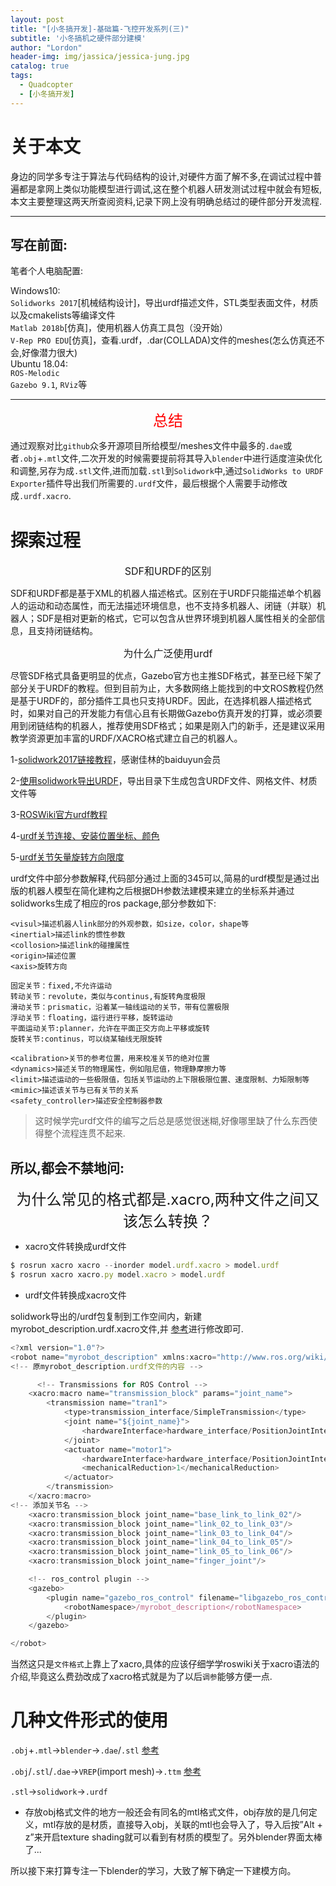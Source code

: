 ```yaml
---
layout: post
title: "[小冬搞开发]-基础篇-飞控开发系列(三)"
subtitle: '小冬搞机之硬件部分建模'
author: "Lordon"
header-img: img/jassica/jessica-jung.jpg
catalog: true
tags:
  - Quadcopter
  - [小冬搞开发]
---
```

# 关于本文
身边的同学多专注于算法与代码结构的设计,对硬件方面了解不多,在调试过程中普遍都是拿网上类似功能模型进行调试,这在整个机器人研发测试过程中就会有短板,本文主要整理这两天所查阅资料,记录下网上没有明确总结过的硬件部分开发流程.

----

## 写在前面:
笔者个人电脑配置:

Windows10:<br>
`Solidworks 2017`[机械结构设计]，导出urdf描述文件，STL类型表面文件，材质以及cmakelists等编译文件<br>
`Matlab 2018b`[仿真]，使用机器人仿真工具包（没开始）<br>
`V-Rep PRO EDU`[仿真]，查看.urdf，.dar(COLLADA)文件的meshes(怎么仿真还不会,好像潜力很大) <br>
Ubuntu 18.04:<br>
`ROS-Melodic`<br>
`Gazebo 9.1`, `RViz`等<br>

----

<center><font color=red size=5>总结</font></center>

通过观察对比`github`众多开源项目所给模型/meshes文件中最多的`.dae`或者`.obj`+`.mtl`文件,二次开发的时候需要提前将其导入`blender`中进行适度渲染优化和调整,另存为成`.stl`文件,进而加载`.stl`到`Solidwork`中,通过`SolidWorks to URDF Exporter`插件导出我们所需要的`.urdf`文件，最后根据个人需要手动修改成`.urdf.xacro`.<br>

# 探索过程

<center><font  size=3>SDF和URDF的区别</font></center>

SDF和URDF都是基于XML的机器人描述格式。区别在于URDF只能描述单个机器人的运动和动态属性，而无法描述环境信息，也不支持多机器人、闭链（并联）机器人；SDF是相对更新的格式，它可以包含从世界环境到机器人属性相关的全部信息，且支持闭链结构。

<center><font  size=3>为什么广泛使用urdf</font></center>

尽管SDF格式具备更明显的优点，Gazebo官方也主推SDF格式，甚至已经下架了部分关于URDF的教程。但到目前为止，大多数网络上能找到的中文ROS教程仍然是基于URDF的，部分插件工具也只支持URDF。因此，在选择机器人描述格式时，如果对自己的开发能力有信心且有长期做Gazebo仿真开发的打算，或必须要用到闭链结构的机器人，推荐使用SDF格式；如果是刚入门的新手，还是建议采用教学资源更加丰富的URDF/XACRO格式建立自己的机器人。


1-[solidwork2017链接教程](https://mp.weixin.qq.com/s/iHwBFrFamsjsMIuoYZffnA)，感谢佳林的baiduyun会员

2-[使用solidwork导出URDF](https://www.cnblogs.com/21207-iHome/p/7821269.html)，导出目录下生成包含URDF文件、网格文件、材质文件等

3-[ROSWiki官方urdf教程](https://wiki.ros.org/urdf/Tutorials/Using%20Xacro%20to%20Clean%20Up%20a%20URDF%20File)

4-[urdf关节连接、安装位置坐标、颜色](https://wiki.ros.org/urdf/Tutorials/Building%20a%20Visual%20Robot%20Model%20with%20URDF%20from%20Scratch)

5-[urdf关节矢量旋转方向限度](https://wiki.ros.org/urdf/Tutorials/Building%20a%20Movable%20Robot%20Model%20with%20URDF)

urdf文件中部分参数解释,代码部分通过上面的345可以,简易的urdf模型是通过出版的机器人模型在简化建构之后根据DH参数法建模来建立的坐标系并通过solidworks生成了相应的ros package,部分参数如下:

```
<visul>描述机器人link部分的外观参数，如size，color，shape等
<inertial>描述link的惯性参数
<collosion>描述link的碰撞属性
<origin>描述位置
<axis>旋转方向

固定关节：fixed,不允许运动
转动关节：revolute，类似与continus,有旋转角度极限
滑动关节：prismatic，沿着某一轴线运动的关节，带有位置极限
浮动关节：floating，运行进行平移，旋转运动
平面运动关节:planner，允许在平面正交方向上平移或旋转
旋转关节:continus，可以绕某轴线无限旋转

<calibration>关节的参考位置，用来校准关节的绝对位置
<dynamics>描述关节的物理属性，例如阻尼值，物理静摩擦力等
<limit>描述运动的一些极限值，包括关节运动的上下限极限位置、速度限制、力矩限制等
<mimic>描述该关节与已有关节的关系
<safety_controller>描述安全控制器参数
```

> 这时候学完urdf文件的编写之后总是感觉很迷糊,好像哪里缺了什么东西使得整个流程连贯不起来.

## 所以,都会不禁地问:
<center><font size=5>为什么常见的格式都是.xacro,两种文件之间又该怎么转换？</font></center>

- xacro文件转换成urdf文件
```js
$ rosrun xacro xacro --inorder model.urdf.xacro > model.urdf
$ rosrun xacro xacro.py model.xacro > model.urdf
```
- urdf文件转换成xacro文件

solidwork导出的/urdf包复制到工作空间内，新建myrobot_description.urdf.xacro文件,并
[参考](https://blog.csdn.net/qq_26565435/article/details/89480389)进行修改即可.

```js
<?xml version="1.0"?>
<robot name="myrobot_description" xmlns:xacro="http://www.ros.org/wiki/xacro">
<!-- 原myrobot_description.urdf文件的内容 -->

      <!-- Transmissions for ROS Control -->
    <xacro:macro name="transmission_block" params="joint_name">
        <transmission name="tran1">
            <type>transmission_interface/SimpleTransmission</type>
            <joint name="${joint_name}">
                <hardwareInterface>hardware_interface/PositionJointInterface</hardwareInterface>
            </joint>
            <actuator name="motor1">
                <hardwareInterface>hardware_interface/PositionJointInterface</hardwareInterface>
                <mechanicalReduction>1</mechanicalReduction>
            </actuator>
        </transmission>
    </xacro:macro>
<!-- 添加关节名 -->
    <xacro:transmission_block joint_name="base_link_to_link_02"/>
    <xacro:transmission_block joint_name="link_02_to_link_03"/>
    <xacro:transmission_block joint_name="link_03_to_link_04"/>
    <xacro:transmission_block joint_name="link_04_to_link_05"/>
    <xacro:transmission_block joint_name="link_05_to_link_06"/>
    <xacro:transmission_block joint_name="finger_joint"/>

    <!-- ros_control plugin -->
    <gazebo>
        <plugin name="gazebo_ros_control" filename="libgazebo_ros_control.so">
            <robotNamespace>/myrobot_description</robotNamespace>
        </plugin>
    </gazebo>

</robot>
```

当然这只是`文件格式`上靠上了xacro,具体的应该仔细学学roswiki关于xacro语法的介绍,毕竟这么费劲改成了xacro格式就是为了以后`调参`能够方便一点.

# 几种文件形式的使用

`.obj`+`.mtl`->`blender`->`.dae`/`.stl` [参考](https://blog.csdn.net/Cyril__Li/article/details/78881968?ops_request_misc=%7B%22request%5Fid%22%3A%22158278903119195162512306%22%2C%22scm%22%3A%2220140713.130056874..%22%7D&request_id=158278903119195162512306&biz_id=0&utm_source=distribute.pc_search_result.none-task)

`.obj`/`.stl`/`.dae`->`VREP`(import mesh)->`.ttm`   [参考](https://blog.csdn.net/Cyril__Li/article/details/78746819)


`.stl`->`solidwork`->`.urdf`

- 存放obj格式文件的地方一般还会有同名的mtl格式文件，obj存放的是几何定义，mtl存放的是材质，直接导入obj，关联的mtl也会导入了，导入后按”Alt + z”来开启texture shading就可以看到有材质的模型了。另外blender界面太棒了...


所以接下来打算专注一下blender的学习，大致了解下确定一下建模方向。





